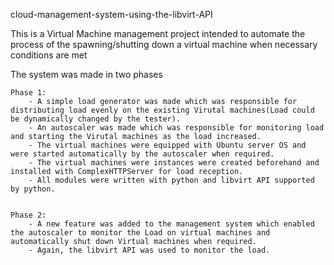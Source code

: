 cloud-management-system-using-the-libvirt-API

This is a Virtual Machine management project intended to automate the process of the spawning/shutting down a virtual machine when necessary conditions are met

The system was made in two phases
	
	Phase 1:
		- A simple load generator was made which was responsible for distributing load evenly on the existing Virutal machines(Load could be dynamically changed by the tester).
		- An autoscaler was made which was responsible for monitoring load and starting the Virutal machines as the load increased.
		- The virtual machines were equipped with Ubuntu server OS and were started automatically by the autoscaler when required.
		- The virtual machines were instances were created beforehand and installed with ComplexHTTPServer for load reception. 
		- All modules were written with python and libvirt API supported by python.


	Phase 2:
		- A new feature was added to the management system which enabled the autoscaler to monitor the Load on virtual machines and automatically shut down Virtual machines when required.
		- Again, the libvirt API was used to monitor the load.